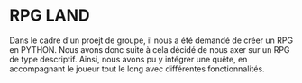 # RPG LAND 
Dans le cadre d'un proejt de groupe, il nous a été demandé de créer un RPG en PYTHON. 
Nous avons donc suite à cela décidé de nous axer sur un RPG de type descriptif. 
Ainsi, nous avons pu y intégrer une quête, en accompagnant le joueur tout le long avec différentes fonctionnalités. 

